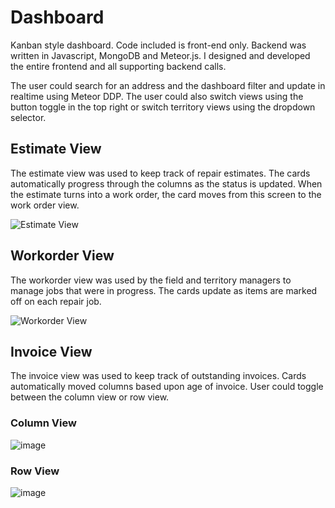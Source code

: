 # Dashboard

Kanban style dashboard.  Code included is front-end only.  Backend was written in Javascript, MongoDB and Meteor.js.  I designed and developed the entire frontend and all supporting backend calls.

The user could search for an address and the dashboard filter and update in realtime using Meteor DDP.  The user could also switch views using the button toggle in the top right or switch territory views using the dropdown selector.

## Estimate View

The estimate view was used to keep track of repair estimates.  The cards automatically progress through the columns as the status is updated.  When the estimate turns into a work order, the card moves from this screen to the work order view.

![Estimate View](https://user-images.githubusercontent.com/6377577/77596909-b3af8200-6ed3-11ea-9746-dd2c3c4b1f9b.png)

## Workorder View

The workorder view was used by the field and territory managers to manage jobs that were in progress.  The cards update as items are marked off on each repair job.  

![Workorder View](https://user-images.githubusercontent.com/6377577/77597944-c5deef80-6ed6-11ea-9d8f-2d21d1002bcb.png)

## Invoice View

The invoice view was used to keep track of outstanding invoices.  Cards automatically moved columns based upon age of invoice.  User could toggle between the column view or row view.

### Column View
![image](https://user-images.githubusercontent.com/6377577/77598017-0d657b80-6ed7-11ea-8ee8-feb8eb93da57.png)

### Row View
![image](https://user-images.githubusercontent.com/6377577/77598516-6386ee80-6ed8-11ea-9e93-f43b0a8a677f.png)

